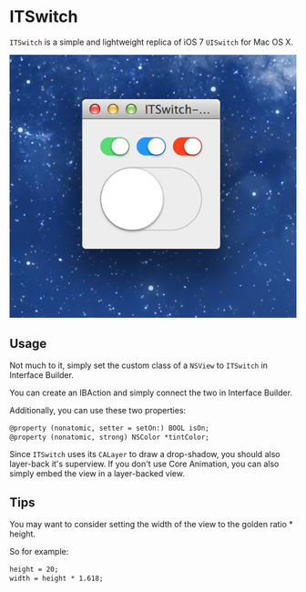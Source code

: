 ITSwitch
========

`ITSwitch` is a simple and lightweight replica of iOS 7 `UISwitch` for Mac OS X.

![](./demo.png)

Usage
-----

Not much to it, simply set the custom class of a `NSView` to `ITSwitch` in Interface Builder.

You can create an IBAction and simply connect the two in Interface Builder.

Additionally, you can use these two properties:

```objc
@property (nonatomic, setter = setOn:) BOOL isOn;
@property (nonatomic, strong) NSColor *tintColor;
```

Since `ITSwitch` uses its `CALayer` to draw a drop-shadow, you should also layer-back it's superview.
If you don't use Core Animation, you can also simply embed the view in a layer-backed view.


Tips
----

You may want to consider setting the width of the view to the golden ratio * height. 

So for example:

```objc
height = 20;
width = height * 1.618;
```
